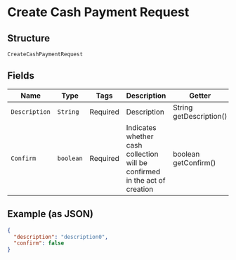 
# Create Cash Payment Request

## Structure

`CreateCashPaymentRequest`

## Fields

| Name | Type | Tags | Description | Getter | Setter |
|  --- | --- | --- | --- | --- | --- |
| `Description` | `String` | Required | Description | String getDescription() | setDescription(String description) |
| `Confirm` | `boolean` | Required | Indicates whether cash collection will be confirmed in the act of creation | boolean getConfirm() | setConfirm(boolean confirm) |

## Example (as JSON)

```json
{
  "description": "description0",
  "confirm": false
}
```

